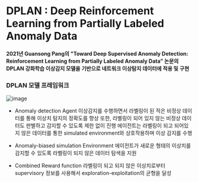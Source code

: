 #  DPLAN : Deep Reinforcement Learning from Partially Labeled Anomaly Data

#### 2021년 Guansong Pang의 "Toward Deep Supervised Anomaly Detection: Reinforcement Learning from Partially Labeled Anomaly Data” 논문의 DPLAN 강화학습 이상감지 모델을 기반으로 네트워크 이상탐지 데이터에 적용 및 구현

### DPLAN 모델 프레임워크
![image](https://user-images.githubusercontent.com/121276658/209277044-16bb3bbf-7e46-4483-9d2d-fda2befbbd2d.png)

* Anomaly detection Agent
 이상감지를 수행하면서 라벨링이 된 적은 비정상 데이터를 통해 이상치 탐지의 정확도를 향상
 또한, 라벨링이 되어 있지 않는 비정상 데이터도 판별하고 감지할 수 있도록 제한 없이 진행
 에이전트는 라벨링이 되고 되어있지 않은 데이터를 통한  simulated environment와 상호작용하며 이상 감지를 수행
 
* Anomaly-biased simulation Environment
 에이전트가 새로운 형태의 이상치를 감지할 수 있도록 라벨링이 되지 않은 데이터 탐색을 지원
 
* Combined Reward function
 라벨링이 되고 되지 않은 이상치로부터 supervisory 정보를 사용해서 exploration-exploitation의 균형을 달성
